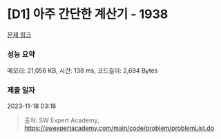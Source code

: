 # [D1] 아주 간단한 계산기 - 1938 

[문제 링크](https://swexpertacademy.com/main/code/problem/problemDetail.do?contestProbId=AV5PjsYKAMIDFAUq) 

### 성능 요약

메모리: 21,056 KB, 시간: 138 ms, 코드길이: 2,694 Bytes

### 제출 일자

2023-11-18 03:16



> 출처: SW Expert Academy, https://swexpertacademy.com/main/code/problem/problemList.do